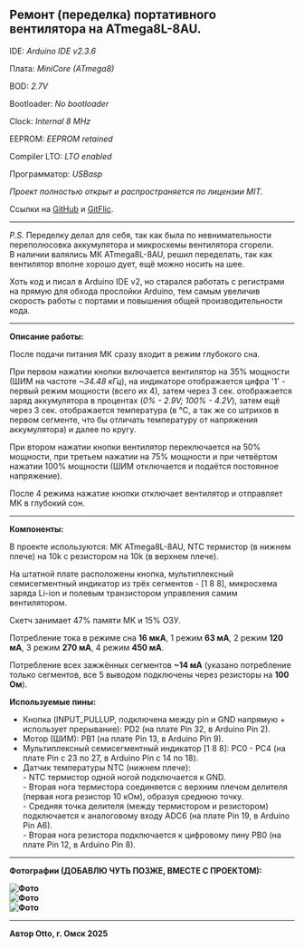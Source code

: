 ## Ремонт (переделка) портативного вентилятора на ATmega8L-8AU.

IDE: _Arduino IDE v2.3.6_

Плата: _MiniCore (ATmega8)_

BOD: _2.7V_

Bootloader: _No bootloader_

Clock: _Internal 8 MHz_

EEPROM: _EEPROM retained_

Compiler LTO: _LTO enabled_

Программатор: _USBasp_

_Проект полностью открыт и распространяется по лицензии MIT._

Ссылки на [GitHub](https://github.com/Otto17/Portable_Fan) и [GitFlic](https://gitflic.ru/project/otto/portable_fan).

---

_P.S._ Переделку делал для себя, так как была по невнимательности переполюсовка аккумулятора и микросхемы вентилятора сгорели.  
В наличии валялись МК ATmega8L-8AU, решил переделать, так как вентилятор вполне хорошо дует, ещё можно носить на шее.

Хоть код и писал в Arduino IDE v2, но старался работать с регистрами на прямую для обхода прослойки Arduino, тем самым увеличив скорость работы с портами и повышения общей производительности кода.

---

**Описание работы:**

После подачи питания МК сразу входит в режим глубокого сна.

При первом нажатии кнопки включается вентилятор на 35% мощности (ШИМ на частоте _~34.48 кГц_), на индикаторе отображается цифра '1' - первый режим мощности (всего их 4), затем через 3 сек. отображается заряд аккумулятора в процентах (_0% - 2.9V; 100% - 4.2V_), затем ещё через 3 сек. отображается температура (в ℃, а так же со штрихов в первом сегменте, что бы отличать температуру от напряжения аккумулятора) и далее по кругу.

При втором нажатии кнопки вентилятор переключается на 50% мощности, при третьем нажатии на 75% мощности и при четвёртом нажатии 100% мощности (ШИМ отключается и подаётся постоянное напряжение).

После 4 режима нажатие кнопки отключает вентилятор и отправляет МК в глубокий сон.

---

**Компоненты:**

В проекте используются: МК ATmega8L-8AU, NTC термистор (в нижнем плече) на 10k с резистором на 10k (в верхнем плече).

На штатной плате расположены кнопка, мультиплексный семисегментный индикатор из трёх сегментов - \[1 8 8\], микросхема заряда Li-ion и полевым транзистором управления самим вентилятором.

Скетч занимает 47% памяти МК и 15% ОЗУ.

Потребление тока в режиме сна **16 мкА**, 1 режим **63 мА**, 2 режим **120 мА**, 3 режим **270 мА**, 4 режим **450 мА**.

Потребление всех зажжённых сегментов **~14 мА** (указано потребление только сегментов, все 5 выводом подключены через резисторы на **100 Ом**).

**Используемые пины:**

*   Кнопка (INPUT\_PULLUP, подключена между pin и GND напрямую + использует прерывание): PD2 (на плате Pin 32, в Arduino Pin 2).
*   Мотор (ШИМ): PB1 (на плате Pin 13, в Arduino Pin 9).
*   Мультиплексный семисегментный индикатор \[1 8 8\]: PC0 - PC4 (на плате Pin с 23 по 27, в Arduino Pin с 14 по 18).
*   Датчик температуры NTC (нижнем плече):  
    \- NTC термистор одной ногой подключается к GND.  
    \- Вторая нога термистора соединяется с верхним плечом делителя (первая нога резистор 10 кОм), образуя среднюю точку.  
    \- Средняя точка делителя (между термистором и резистором) подключается к аналоговому входу ADC6 (на плате Pin 19, в Arduino Pin A6).  
    \- Вторая нога резистора подключается к цифровому пину PB0 (на плате Pin 12, в Arduino Pin 8).

---

**Фотографии (ДОБАВЛЮ ЧУТЬ ПОЗЖЕ, ВМЕСТЕ С ПРОЕКТОМ):**

**![Фото](Photo1.png)**  
**![Фото](Photo2.png)**  
**![Фото](Photo2.png)**  

---

**Автор Otto, г. Омск 2025**
